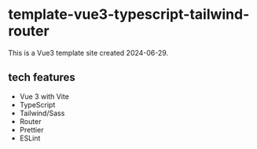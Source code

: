 # template-vue3-typescript-tailwind-router

This is a Vue3 template site created 2024-06-29.

## tech features

-   Vue 3 with Vite
-   TypeScript
-   Tailwind/Sass
-   Router
-   Prettier
-   ESLint
